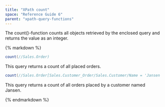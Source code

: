 ```yaml
---
title: "XPath count"
space: "Reference Guide 6"
parent: "xpath-query-functions"
---
```



The count()-function counts all objects retrieved by the enclosed query and returns the value as an integer.

<div class="alert alert-info">{% markdown %}

```java
count(//Sales.Order)
```

This query returns a count of all placed orders.

```java
count(//Sales.Order[Sales.Customer_Order/Sales.Customer/Name = 'Jansen'])
```

This query returns a count of all orders placed by a customer named Jansen.

{% endmarkdown %}</div>
